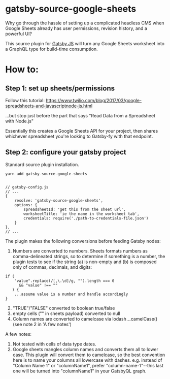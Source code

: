 # gatsby-source-google-sheets

Why go through the hassle of setting up a complicated headless CMS when Google Sheets already has user permissions, revision history, and a powerful UI? 

This source plugin for [Gatsby JS](https://github.com/gatsbyjs/gatsby) will turn any Google Sheets worksheet into a GraphQL type for build-time consumption. 

# How to:

## Step 1: set up sheets/permissions

Follow this tutorial: https://www.twilio.com/blog/2017/03/google-spreadsheets-and-javascriptnode-js.html

...but stop just before the part that says "Read Data from a Spreadsheet with Node.js"

Essentially this creates a Google Sheets API for your project, then shares whichever spreadsheet you're looking to Gatsby-fy with that endpoint. 



## Step 2: configure your gatsby project

Standard source plugin installation.

```
yarn add gatsby-source-google-sheets


// gatsby-config.js
// ...
{
    resolve: 'gatsby-source-google-sheets',
    options: {
        spreadsheetId: 'get this from the sheet url',
        worksheetTitle: 'ie the name in the worksheet tab',
        credentials: require('./path-to-credentials-file.json')
    }
},
// ...

```

The plugin makes the following conversions before feeding Gatsby nodes:
1. Numbers are converted to numbers. Sheets formats numbers as comma-delineated strings, so to determine if something is a number, the plugin tests to see if the string (a) is non-empty and (b) is composed only of commas, decimals, and digits:
```
if (
    "value".replace(/[,\.\d]/g, "").length === 0 
      && "value" !== ""
   ) { 
    ...assume value is a number and handle accordingly
}
```
2. "TRUE"/"FALSE" converted to boolean true/false
3. empty cells ("" in sheets payload) converted to null
4. Column names are converted to camelcase via lodash _.camelCase() (see note 2 in 'A few notes')


A few notes:

1. Not tested with cells of data type dates.
2. Google sheets mangles column names and converts them all to lower case. This plugin will convert them to camelcase, so the best convention here is to name your columns all lowercase with dashes. e.g. instead of "Column Name 1" or "columnName1", prefer "column-name-1"--this last one will be turned into "columnName1" in your GatsbyQL graph. 
